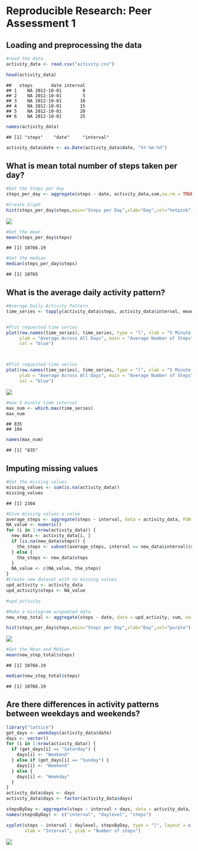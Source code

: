 # Reproducible Research: Peer Assessment 1


## Loading and preprocessing the data

```r
#read the data
activity_data <- read.csv("activity.csv")

head(activity_data)
```

```
##   steps       date interval
## 1    NA 2012-10-01        0
## 2    NA 2012-10-01        5
## 3    NA 2012-10-01       10
## 4    NA 2012-10-01       15
## 5    NA 2012-10-01       20
## 6    NA 2012-10-01       25
```

```r
names(activity_data)
```

```
## [1] "steps"    "date"     "interval"
```

```r
activity_data$date <- as.Date(activity_data$date, "%Y-%m-%d")
```

## What is mean total number of steps taken per day?

```r
#Get the Steps per day
steps_per_day <- aggregate(steps ~ date, activity_data,sum,na.rm = TRUE)

#Create Graph
hist(steps_per_day$steps,main="Steps per Day",xlab="Day",col="hotpink")
```

![](./PA1_template_files/figure-html/unnamed-chunk-2-1.png) 

```r
#Get the mean
mean(steps_per_day$steps)
```

```
## [1] 10766.19
```

```r
#Get the median
median(steps_per_day$steps)
```

```
## [1] 10765
```

## What is the average daily activity pattern?

```r
#Average Daily Activity Pattern
time_series <- tapply(activity_data$steps, activity_data$interval, mean, na.rm = TRUE)


#Plot requested time series
plot(row.names(time_series), time_series, type = "l", xlab = "5 Minute Interval", 
     ylab = "Average Across All Days", main = "Average Number of Steps", 
     col = "blue")



#Plot requested time series
plot(row.names(time_series), time_series, type = "l", xlab = "5 Minute Interval", 
     ylab = "Average Across All Days", main = "Average Number of Steps", 
     col = "blue")
```

![](./PA1_template_files/figure-html/unnamed-chunk-3-1.png) 

```r
#max 5 minute time interval
max_num <- which.max(time_series)
max_num
```

```
## 835 
## 104
```

```r
names(max_num)
```

```
## [1] "835"
```


## Imputing missing values

```r
#Get the missing values
missing_values <- sum(is.na(activity_data))
missing_values
```

```
## [1] 2304
```

```r
#Give missing values a value
average_steps <- aggregate(steps ~ interval, data = activity_data, FUN = mean)
NA_value <- numeric()
for (i in 1:nrow(activity_data)) {
  new_data <- activity_data[i, ]
  if (is.na(new_data$steps)) {
    the_steps <- subset(average_steps, interval == new_data$interval)$steps
  } else {
    the_steps <- new_data$steps
  }
  NA_value <- c(NA_value, the_steps)
}
#Create new dataset with no missing values
upd_activity <- activity_data
upd_activity$steps <- NA_value

#upd_activity

#Make a histogram w/updated data
new_step_total <- aggregate(steps ~ date, data = upd_activity, sum, na.rm = TRUE)

hist(steps_per_day$steps,main="Steps per Day",xlab="Day",col="purple")
```

![](./PA1_template_files/figure-html/unnamed-chunk-4-1.png) 

```r
#Get the Mean and Median
mean(new_step_total$steps)
```

```
## [1] 10766.19
```

```r
median(new_step_total$steps)
```

```
## [1] 10766.19
```
## Are there differences in activity patterns between weekdays and weekends?


```r
library("lattice")
get_days <- weekdays(activity_data$date)
days <- vector()
for (i in 1:nrow(activity_data)) {
  if (get_days[i] == "Saturday") {
    days[i] <- "Weekend"
  } else if (get_days[i] == "Sunday") {
    days[i] <- "Weekend"
  } else {
    days[i] <- "Weekday"
  }
}
activity_data$days <- days
activity_data$days <- factor(activity_data$days)

stepsByDay <- aggregate(steps ~ interval + days, data = activity_data, mean)
names(stepsByDay) <- c("interval", "daylevel", "steps")

xyplot(steps ~ interval | daylevel, stepsByDay, type = "l", layout = c(1, 2), 
       xlab = "Interval", ylab = "Number of steps")
```

![](./PA1_template_files/figure-html/unnamed-chunk-5-1.png) 

